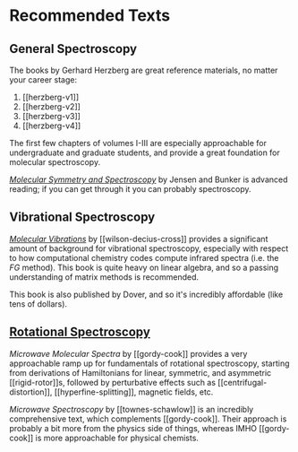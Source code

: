 # Recommended Texts


## General Spectroscopy

The books by Gerhard Herzberg are great reference materials, no matter your career stage:

1. [[herzberg-v1]]
2. [[herzberg-v2]]
3. [[herzberg-v3]]
4. [[herzberg-v4]]

The first few chapters of volumes I-III are especially approachable for undergraduate
and graduate students, and provide a great foundation for molecular spectroscopy.

[*Molecular Symmetry and Spectroscopy*](https://www.amazon.com/Molecular-Symmetry-Spectroscopy-Jensen/dp/0660175193/ref=sr_1_1?keywords=molecular+symmetry+and+spectroscopy&qid=1637595212&sr=8-1) by Jensen and Bunker is advanced reading; if you can get through it you can probably spectroscopy.

## Vibrational Spectroscopy

[*Molecular Vibrations*](https://www.amazon.com/Molecular-Vibrations-Infrared-Vibrational-Chemistry/dp/048663941X/ref=sr_1_1?keywords=molecular+vibrations&qid=1637595069&sr=8-1) by [[wilson-decius-cross]] provides a significant amount of background for vibrational spectroscopy,
especially with respect to how computational chemistry codes compute infrared spectra (i.e. the $FG$ method).
This book is quite heavy on linear algebra, and so a passing understanding of matrix methods is recommended.

This book is also published by Dover, and so it's incredibly affordable (like tens of dollars).

## [Rotational Spectroscopy](https://www.amazon.com/AmazonBasics-Microwave-Small-Works-Alexa/dp/B07894S727/ref=sr_1_4?keywords=microwave+molecular+spectra&qid=1637595536&sr=8-4)

*Microwave Molecular Spectra* by [[gordy-cook]] provides a very approachable ramp up for fundamentals
of rotational spectroscopy, starting from derivations of Hamiltonians for linear, symmetric, and asymmetric
[[rigid-rotor]]s, followed by perturbative effects such as [[centrifugal-distortion]], [[hyperfine-splitting]], magnetic fields, etc.

*Microwave Spectroscopy* by [[townes-schawlow]] is an incredibly comprehensive text, which complements [[gordy-cook]].
Their approach is probably a bit more from the physics side of things, whereas IMHO [[gordy-cook]] is more approachable
for physical chemists.